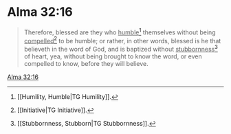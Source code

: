 # Alma 32:16

> Therefore, blessed are they who <u>humble</u>[^a] themselves without being <u>compelled</u>[^b] to be humble; or rather, in other words, blessed is he that believeth in the word of God, and is baptized without <u>stubbornness</u>[^c] of heart, yea, without being brought to know the word, or even compelled to know, before they will believe.

[Alma 32:16](https://www.churchofjesuschrist.org/study/scriptures/bofm/alma/32?lang=eng&id=p16#p16)


[^a]: [[Humility, Humble|TG Humility]].  
[^b]: [[Initiative|TG Initiative]].  
[^c]: [[Stubbornness, Stubborn|TG Stubbornness]].  
